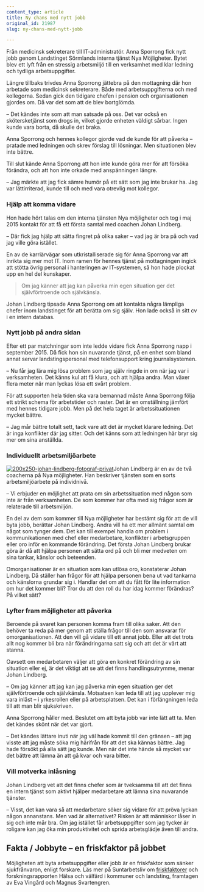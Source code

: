 ```yaml
---
content_type: article
title: Ny chans med nytt jobb
original_id: 21987
slug: ny-chans-med-nytt-jobb

---
```


Från medicinsk sekreterare till IT-administratör. Anna Sporrong fick nytt jobb genom Landstinget Sörmlands interna tjänst Nya Möjligheter. Bytet blev ett lyft från en stressig arbetsmiljö till en verksamhet med klar ledning och tydliga arbetsuppgifter.

Längre tillbaks trivdes Anna Sporrong jättebra på den mottagning där hon arbetade som medicinsk sekreterare. Både med arbetsuppgifterna och med kollegorna. Sedan gick den tidigare chefen i pension och organisationen gjordes om. Då var det som att de blev bortglömda.

– Det kändes inte som att man satsade på oss. Det var också en skötersketjänst som drogs in, vilket gjorde enheten väldigt sårbar. Ingen kunde vara borta, då skulle det braka.

Anna Sporrong och hennes kollegor gjorde vad de kunde för att påverka – pratade med ledningen och skrev förslag till lösningar. Men situationen blev inte bättre.

Till slut kände Anna Sporrong att hon inte kunde göra mer för att försöka förändra, och att hon inte orkade med anspänningen längre.

– Jag märkte att jag fick sämre humör på ett sätt som jag inte brukar ha. Jag var lättirriterad, kunde till och med vara otrevlig mot kollegor.

### Hjälp att komma vidare

Hon hade hört talas om den interna tjänsten Nya möjligheter och tog i maj 2015 kontakt för att få ett första samtal med coachen Johan Lindberg.

– Där fick jag hjälp att sätta fingret på olika saker – vad jag är bra på och vad jag ville göra istället.

En av de karriärvägar som utkristalliserade sig för Anna Sporrong var att inrikta sig mer mot IT. Inom ramen för hennes tjänst på mottagningen ingick att stötta övrig personal i hanteringen av IT-systemen, så hon hade plockat upp en hel del kunskaper.

> Om jag känner att jag kan påverka min egen situation ger det självförtroende och självkänsla.

Johan Lindberg tipsade Anna Sporrong om att kontakta några lämpliga chefer inom landstinget för att berätta om sig själv. Hon lade också in sitt cv i en intern databas.

### Nytt jobb på andra sidan

Efter ett par matchningar som inte ledde vidare fick Anna Sporrong napp i september 2015. Då fick hon sin nuvarande tjänst, på en enhet som bland annat servar landstingspersonal med telefonsupport kring journalsystemen.

– Nu får jag lära mig lösa problem som jag själv ringde in om när jag var i verksamheten. Det känns kul att få klura, och att hjälpa andra. Man växer flera meter när man lyckas lösa ett svårt problem.

För att supporten hela tiden ska vara bemannad måste Anna Sporrong följa ett strikt schema för arbetstider och raster. Det är en omställning jämfört med hennes tidigare jobb. Men på det hela taget är arbetssituationen mycket bättre.

– Jag mår bättre totalt sett, tack vare att det är mycket klarare ledning. Det är inga konflikter där jag sitter. Och det känns som att ledningen här bryr sig mer om sina anställda.

### Individuellt arbetsmiljöarbete

[![200x250-johan-lindberg-fotograf-privat](https://www.suntarbetsliv.se/wp-content/uploads/2016/10/200x250-johan-lindberg-fotograf-privat.jpg)](https://www.suntarbetsliv.se/wp-content/uploads/2016/10/200x250-johan-lindberg-fotograf-privat.jpg)Johan Lindberg är en av de två coacherna på Nya möjligheter. Han beskriver tjänsten som en sorts arbetsmiljöarbete på individnivå.

– Vi erbjuder en möjlighet att prata om sin arbetssituation med någon som inte är från verksamheten. De som kommer har ofta med sig frågor som är relaterade till arbetsmiljön.

En del av dem som kommer till Nya möjligheter har bestämt sig för att de vill byta jobb, berättar Johan Lindberg. Andra vill ha ett mer allmänt samtal om något som tynger dem. Det kan till exempel handla om problem i kommunikationen med chef eller medarbetare, konflikter i arbetsgruppen eller oro inför en kommande förändring. Det första Johan Lindberg brukar göra är då att hjälpa personen att sätta ord på och bli mer medveten om sina tankar, känslor och beteenden.

Omorganisationer är en situation som kan utlösa oro, konstaterar Johan Lindberg. Då ställer han frågor för att hjälpa personen bena ut vad tankarna och känslorna grundar sig i. Handlar det om att du fått för lite information om hur det kommer bli? Tror du att den roll du har idag kommer förändras? På vilket sätt?

### Lyfter fram möjligheter att påverka

Beroende på svaret kan personen komma fram till olika saker. Att den behöver ta reda på mer genom att ställa frågor till den som ansvarar för omorganisationen. Att den vill gå vidare till ett annat jobb. Eller att det trots allt nog kommer bli bra när förändringarna satt sig och att det är värt att stanna.

Oavsett om medarbetaren väljer att göra en konkret förändring av sin situation eller ej, är det viktigt att se att det finns handlingsutrymme, menar Johan Lindberg.

– Om jag känner att jag kan jag påverka min egen situation ger det självförtroende och självkänsla. Motsatsen kan leda till att jag upplever mig vara inlåst – i yrkesrollen eller på arbetsplatsen. Det kan i förlängningen leda till att man blir sjukskriven.

Anna Sporrong håller med. Beslutet om att byta jobb var inte lätt att ta. Men det kändes skönt när det var gjort.

– Det kändes lättare inuti när jag väl hade kommit till den gränsen – att jag visste att jag måste söka mig härifrån för att det ska kännas bättre. Jag hade försökt på alla sätt jag kunde. Men när det inte hände så mycket var det bättre att lämna än att gå kvar och vara bitter.

### Vill motverka inlåsning

Johan Lindberg vet att det finns chefer som är tveksamma till att det finns en intern tjänst som aktivt hjälper medarbetare att lämna sina nuvarande tjänster.

– Visst, det kan vara så att medarbetare söker sig vidare för att pröva lyckan någon annanstans. Men vad är alternativet? Risken är att människor låser in sig och inte mår bra. Om jag istället får arbetsuppgifter som jag tycker är roligare kan jag öka min produktivitet och sprida arbetsglädje även till andra.

Fakta / Jobbyte – en friskfaktor på jobbet
------------------------------------------

Möjligheten att byta arbetsuppgifter eller jobb är en friskfaktor som sänker sjukfrånvaron, enligt forskare. Läs mer på Suntarbetsliv om [friskfaktorer](https://www.suntarbetsliv.se/forskning/ledarskap-och-organisation/sex-faktorer-som-gor-din-arbetsplats-frisk/) och forskningsrapporten Hälsa och välfärd i kommuner och landsting, framtagen av Eva Vingård och Magnus Svartengren.

